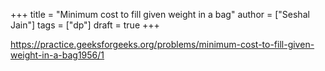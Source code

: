 +++
title = "Minimum cost to fill given weight in a bag"
author = ["Seshal Jain"]
tags = ["dp"]
draft = true
+++

<https://practice.geeksforgeeks.org/problems/minimum-cost-to-fill-given-weight-in-a-bag1956/1>
